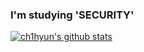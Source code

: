 ### I'm studying 'SECURITY'

[![ch1hyun's github stats](https://github-readme-stats.vercel.app/api?username=ch1hyun&show_icons=true&theme=merko
)](https://github.com/anuraghazra/github-readme-stats)

<!--
**ch1hyun/ch1hyun** is a ✨ _special_ ✨ repository because its `README.md` (this file) appears on your GitHub profile.

Here are some ideas to get you started:

- 🔭 I’m currently working on ...
- 🌱 I’m currently learning ...
- 👯 I’m looking to collaborate on ...
- 🤔 I’m looking for help with ...
- 💬 Ask me about ...
- 📫 How to reach me: ...
- 😄 Pronouns: ...
- ⚡ Fun fact: ...
-->
